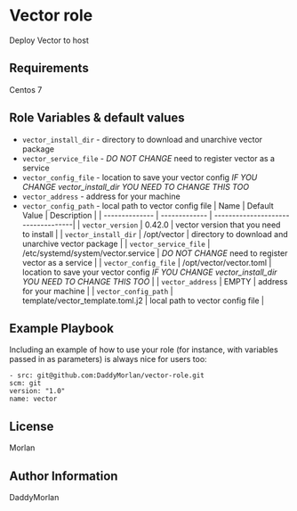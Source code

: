 Vector role
=========

Deploy Vector to host

Requirements
------------
Centos 7

Role Variables & default values
--------------

- `vector_install_dir` - directory to download and unarchive vector package
- `vector_service_file` - *DO NOT CHANGE* need to register vector as a service
- `vector_config_file` - location to save your vector config *IF YOU CHANGE vector_install_dir YOU NEED TO CHANGE THIS TOO*
- `vector_address` - address for your machine
- `vector_config_path` - local path to vector config file
| Name           | Default Value | Description                        |
| -------------- | ------------- | -----------------------------------|
| `vector_version` | 0.42.0 | vector version that you need to install |
| `vector_install_dir` | /opt/vector | directory to download and unarchive vector package |
| `vector_service_file` | /etc/systemd/system/vector.service | *DO NOT CHANGE* need to register vector as a service |
| `vector_config_file` | /opt/vector/vector.toml | location to save your vector config *IF YOU CHANGE vector_install_dir YOU NEED TO CHANGE THIS TOO* |
| `vector_address` | EMPTY | address for your machine |
| `vector_config_path` | template/vector_template.toml.j2 | local path to vector config file |


Example Playbook
----------------

Including an example of how to use your role (for instance, with variables passed in as parameters) is always nice for users too:

    - src: git@github.com:DaddyMorlan/vector-role.git
    scm: git
    version: "1.0"
    name: vector 

License
-------

Morlan

Author Information
------------------

DaddyMorlan
